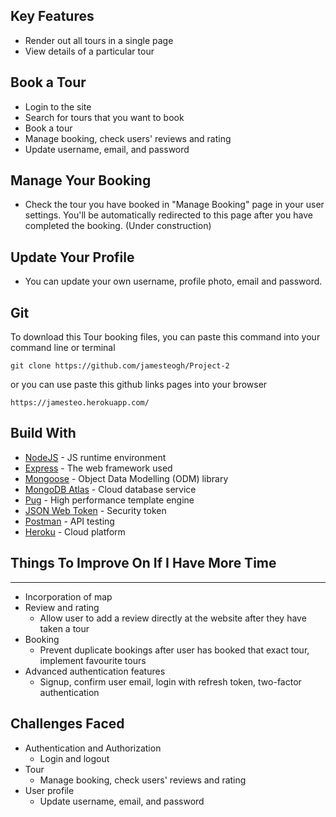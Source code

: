 ## Key Features
* Render out all tours in a single page
* View details of a particular tour

## Book a Tour
* Login to the site
* Search for tours that you want to book
* Book a tour
* Manage booking, check users' reviews and rating
* Update username, email, and password
## Manage Your Booking

* Check the tour you have booked in "Manage Booking" page in your user settings. You'll be automatically redirected to this
  page after you have completed the booking. (Under construction)

## Update Your Profile
* You can update your own username, profile photo, email and password.
## Git

To download this Tour booking files, you can paste this command into your command line or terminal

	git clone https://github.com/jamesteogh/Project-2

or you can use paste this github links pages into your browser

	https://jamesteo.herokuapp.com/

## Build With

* [NodeJS](https://nodejs.org/en/) - JS runtime environment
* [Express](http://expressjs.com/) - The web framework used
* [Mongoose](https://mongoosejs.com/) - Object Data Modelling (ODM) library
* [MongoDB Atlas](https://www.mongodb.com/cloud/atlas) - Cloud database service
* [Pug](https://pugjs.org/api/getting-started.html) - High performance template engine
* [JSON Web Token](https://jwt.io/) - Security token
* [Postman](https://www.getpostman.com/) - API testing
* [Heroku](https://www.heroku.com/) - Cloud platform

## Things To Improve On If I Have More Time
----------------------
* Incorporation of map
* Review and rating
  - Allow user to add a review directly at the website after they have taken a tour
* Booking
  - Prevent duplicate bookings after user has booked that exact tour, implement favourite tours
* Advanced authentication features
  - Signup, confirm user email, login with refresh token, two-factor authentication
## Challenges Faced

* Authentication and Authorization
  - Login and logout
* Tour
  - Manage booking, check users' reviews and rating
* User profile
  - Update username, email, and password
